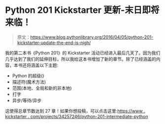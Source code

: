 # Python 201 Kickstarter 更新-末日即将来临！

> 原文：<https://www.blog.pythonlibrary.org/2016/04/05/python-201-kickstarter-update-the-end-is-nigh/>

我的第二本书《Python 201》的 Kickstarter 活动已经进入最后几天了。因为我们几乎达到了我们的延伸目标，所以我给这本书增加了新的章节。除了已经涵盖的内容，本书还将涵盖以下主题:

*   Python 的超级()
*   描述符(魔术方法)
*   范围(本地、全局和新的非本地)
*   打字
*   异步/等待/异步

这使得总章节数达到 27 章！如果你想投稿，可以点击这里:[https://www . kickstarter . com/projects/34257246/python-201-intermediate-python](https://www.kickstarter.com/projects/34257246/python-201-intermediate-python)